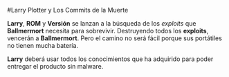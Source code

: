 #Larry Plotter y Los Commits de la Muerte

**Larry**, **ROM** y **Versión** se lanzan a la búsqueda de los *exploits* que **Ballmermort** necesita para sobrevivir.
Destruyendo todos los **exploits**, vencerán a **Ballmermort**.
Pero el camino no será fácil porque sus portátiles no tienen mucha batería.

**Larry** deberá usar todos los conocimientos que ha adquirido para poder entregar el producto sin malware.
